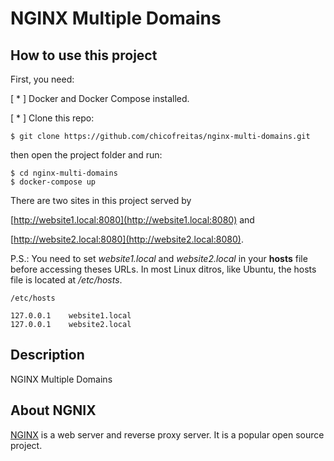# NGINX Multiple Domains

## How to use this project

First, you need:

[ * ] Docker and Docker Compose installed.

[ * ] Clone this repo:

```
$ git clone https://github.com/chicofreitas/nginx-multi-domains.git
```

then open the project folder and run:

```
$ cd nginx-multi-domains
$ docker-compose up
```

There are two sites in this project served by 

[http://website1.local:8080](http://website1.local:8080) and 

[http://website2.local:8080](http://website2.local:8080).

P.S.: You need to set *website1.local* and *website2.local* in your **hosts** file before accessing theses URLs. In most Linux ditros, like Ubuntu, the hosts file is located at _/etc/hosts_.

```
/etc/hosts

127.0.0.1    website1.local
127.0.0.1    website2.local
```

## Description

NGINX Multiple Domains

## About NGNIX

[NGINX](https://nginx.org/) is a web server and reverse proxy server. It is a popular open source project.
